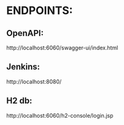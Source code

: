 # ENDPOINTS:

## OpenAPI:
http://localhost:6060/swagger-ui/index.html

## Jenkins:
http://localhost:8080/

## H2 db:
http://localhost:6060/h2-console/login.jsp
